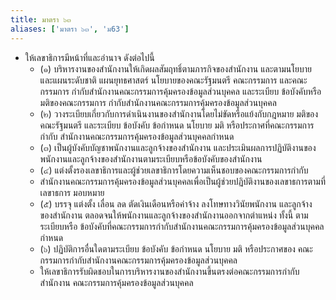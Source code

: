 ```yaml
---
title: มาตรา ๖๓
aliases: ['มาตรา ๖๓', 'ม63']
---
```


- ให้เลขาธิการมีหน้าที่และอำนาจ ดังต่อไปนี้
  - (๑) บริหารงานของสำนักงานให้เกิดผลสัมฤทธิ์ตามภารกิจของสำนักงาน และตามนโยบาย และแผนระดับชาติ แผนยุทธศาสตร์ นโยบายของคณะรัฐมนตรี คณะกรรมการ และคณะกรรมการ กำกับสำนักงานคณะกรรมการคุ้มครองข้อมูลส่วนบุคคล และระเบียบ ข้อบังคับหรือมติของคณะกรรมการ กำกับสำนักงานคณะกรรมการคุ้มครองข้อมูลส่วนบุคคล
  - (๒) วางระเบียบเกี่ยวกับการดำเนินงานของสำนักงานโดยไม่ขัดหรือแย้งกับกฎหมาย มติของ คณะรัฐมนตรี และระเบียบ ข้อบังคับ ข้อกำหนด นโยบาย มติ หรือประกาศที่คณะกรรมการกำกับ สำนักงานคณะกรรมการคุ้มครองข้อมูลส่วนบุคคลกำหนด
  - (๓) เป็นผู้บังคับบัญชาพนักงานและลูกจ้างของสำนักงาน และประเมินผลการปฏิบัติงานของ พนักงานและลูกจ้างของสำนักงานตามระเบียบหรือข้อบังคับของสำนักงาน
  - (๔) แต่งตั้งรองเลขาธิการและผู้ช่วยเลขาธิการโดยความเห็นชอบของคณะกรรมการกำกับ
  - สำนักงานคณะกรรมการคุ้มครองข้อมูลส่วนบุคคลเพื่อเป็นผู้ช่วยปฏิบัติงานของเลขาธการตามที่เลขาธการ มอบหมาย
  - (๕) บรรจุ แต่งตั้ง เลื่อน ลด ตัดเงินเดือนหรือค่าจ้าง ลงโทษทางวินัยพนักงาน และลูกจ้าง ของสำนักงาน ตลอดจนให้พนักงานและลูกจ้างของสำนักงานออกจากตำแหน่ง ทั้งนี้ ตามระเบียบหรือ ข้อบังคับที่คณะกรรมการกำกับสำนักงานคณะกรรมการคุ้มครองข้อมูลส่วนบุคคลกำหนด
  - (๖) ปฏิบัติการอื่นใดตามระเบียบ ข้อบังคับ ข้อกำหนด นโยบาย มติ หรือประกาศของ คณะกรรมการกำกับสำนักงานคณะกรรมการคุ้มครองข้อมูลส่วนบุคคล
  - ให้เลขาธิการรับผิดชอบในการบริหารงานของสำนักงานขึ้นตรงต่อคณะกรรมการกำกับสำนักงาน คณะกรรมการคุ้มครองข้อมูลส่วนบุคคล
